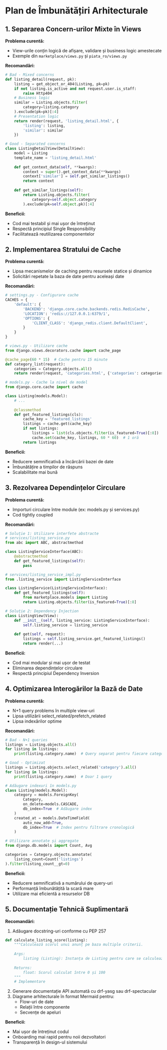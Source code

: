 # Plan de Îmbunătățiri Arhitecturale

## 1. Separarea Concern-urilor Mixte în Views

**Problema curentă:** 
- View-urile conțin logică de afișare, validare și business logic amestecate
- Exemple din `marketplace/views.py` și `piata_ro/views.py`

**Recomandări:**
```python
# Bad - Mixed concerns
def listing_detail(request, pk):
    listing = get_object_or_404(Listing, pk=pk)
    if not listing.is_active and not request.user.is_staff:
        raise Http404
    # Business logic
    similar = Listing.objects.filter(
        category=listing.category
    ).exclude(pk=pk)[:4]
    # Presentation logic
    return render(request, 'listing_detail.html', {
        'listing': listing,
        'similar': similar
    })

# Good - Separated concerns
class ListingDetailView(DetailView):
    model = Listing
    template_name = 'listing_detail.html'
    
    def get_context_data(self, **kwargs):
        context = super().get_context_data(**kwargs)
        context['similar'] = self.get_similar_listings()
        return context
    
    def get_similar_listings(self):
        return Listing.objects.filter(
            category=self.object.category
        ).exclude(pk=self.object.pk)[:4]
```

**Beneficii:**
- Cod mai testabil și mai ușor de întreținut
- Respectă principiul Single Responsibility
- Facilitatează reutilizarea componentelor

## 2. Implementarea Stratului de Cache

**Problema curentă:**
- Lipsa mecanismelor de caching pentru resursele statice și dinamice
- Solicitări repetate la baza de date pentru aceleași date

**Recomandări:**
```python
# settings.py - Configurare cache
CACHES = {
    'default': {
        'BACKEND': 'django.core.cache.backends.redis.RedisCache',
        'LOCATION': 'redis://127.0.0.1:6379/1',
        'OPTIONS': {
            'CLIENT_CLASS': 'django_redis.client.DefaultClient',
        }
    }
}

# views.py - Utilizare cache
from django.views.decorators.cache import cache_page

@cache_page(60 * 15)  # Cache pentru 15 minute
def category_list(request):
    categories = Category.objects.all()
    return render(request, 'categories.html', {'categories': categories})

# models.py - Cache la nivel de model
from django.core.cache import cache

class Listing(models.Model):
    # ...
    
    @classmethod
    def get_featured_listings(cls):
        cache_key = 'featured_listings'
        listings = cache.get(cache_key)
        if not listings:
            listings = list(cls.objects.filter(is_featured=True)[:8])
            cache.set(cache_key, listings, 60 * 60)  # 1 oră
        return listings
```

**Beneficii:**
- Reducere semnificativă a încărcării bazei de date
- Îmbunătățire a timpilor de răspuns
- Scalabilitate mai bună

## 3. Rezolvarea Dependințelor Circulare

**Problema curentă:**
- Importuri circulare între module (ex: models.py și services.py)
- Cod tightly coupled

**Recomandări:**
```python
# Soluție 1: Utilizare interfete abstracte
# services/listing_service.py
from abc import ABC, abstractmethod

class ListingServiceInterface(ABC):
    @abstractmethod
    def get_featured_listings(self):
        pass

# services/listing_service_impl.py
from .listing_service import ListingServiceInterface

class ListingService(ListingServiceInterface):
    def get_featured_listings(self):
        from marketplace.models import Listing
        return Listing.objects.filter(is_featured=True)[:8]

# Soluție 2: Dependency Injection
class ListingView(View):
    def __init__(self, listing_service: ListingServiceInterface):
        self.listing_service = listing_service
        
    def get(self, request):
        listings = self.listing_service.get_featured_listings()
        return render(...)
```

**Beneficii:**
- Cod mai modular și mai ușor de testat
- Eliminarea dependințelor circulare
- Respectă principiul Dependency Inversion

## 4. Optimizarea Interogărilor la Bază de Date

**Problema curentă:**
- N+1 query problems în multiple view-uri
- Lipsa utilizării select_related/prefetch_related
- Lipsa indexărilor optime

**Recomandări:**
```python
# Bad - N+1 queries
listings = Listing.objects.all()
for listing in listings:
    print(listing.category.name)  # Query separat pentru fiecare categorie

# Good - Optimizat
listings = Listing.objects.select_related('category').all()
for listing in listings:
    print(listing.category.name)  # Doar 1 query

# Adăugare indexuri în models.py
class Listing(models.Model):
    category = models.ForeignKey(
        Category, 
        on_delete=models.CASCADE,
        db_index=True  # Adăugare index
    )
    created_at = models.DateTimeField(
        auto_now_add=True,
        db_index=True  # Index pentru filtrare cronologică
    )

# Utilizare annotate și aggregate
from django.db.models import Count, Avg

categories = Category.objects.annotate(
    listing_count=Count('listings')
).filter(listing_count__gt=0)
```

**Beneficii:**
- Reducere semnificativă a numărului de query-uri
- Performanță îmbunătățită la scară mare
- Utilizare mai eficientă a resurselor DB

## 5. Documentație Tehnică Suplimentară

**Recomandări:**
1. Adăugare docstring-uri conforme cu PEP 257
```python
def calculate_listing_score(listing):
    """Calculează scorul unui anunț pe baza multiple criterii.
    
    Args:
        listing (Listing): Instanța de Listing pentru care se calculează scorul
        
    Returns:
        float: Scorul calculat între 0 și 100
    """
    # Implementare
```

2. Generare documentație API automată cu drf-yasg sau drf-spectacular
3. Diagrame arhitecturale în format Mermaid pentru:
   - Flow-uri de date
   - Relații între componente
   - Secvențe de apeluri

**Beneficii:**
- Mai ușor de întreținut codul
- Onboarding mai rapid pentru noii dezvoltatori
- Transparență în design-ul sistemului
